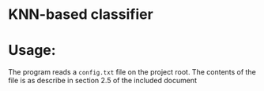 # KNN-based classifier
# Usage:
The program reads a `config.txt` file on the project root. The contents of the file is as describe in section 2.5 of the included document
